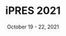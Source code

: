 ---
date: October 19 - 22, 2021
layout: ipres
location: Beijing, China
parent: iPRES
proceedings_full: ''
proceedings_ideals: ''
proceedings_osf: https://osf.io/rb2dt/
proceedings_phaidra: https://phaidra.univie.ac.at/detail/o:1417044
session_recordings: ''
title: iPRES 2021
website: http://ipres2021.ac.cn/en/web/index/
website_mirror_ipres: ''
website_status: ''
year: 2021
has_children: true
---